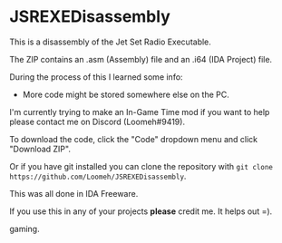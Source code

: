 # JSREXEDisassembly
This is a disassembly of the Jet Set Radio Executable.

The ZIP contains an .asm (Assembly) file and an .i64 (IDA Project) file.

During the process of this I learned some info:
- More code might be stored somewhere else on the PC.


I'm currently trying to make an In-Game Time mod if you want to help please contact me on Discord (Loomeh#9419).


To download the code, click the "Code" dropdown menu and click "Download ZIP".

Or if you have git installed you can clone the repository with ``git clone https://github.com/Loomeh/JSREXEDisassembly``.


This was all done in IDA Freeware.

If you use this in any of your projects **please** credit me. It helps out =).









gaming.

